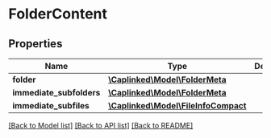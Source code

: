 # FolderContent

## Properties
Name | Type | Description | Notes
------------ | ------------- | ------------- | -------------
**folder** | [**\Caplinked\Model\FolderMeta**](FolderMeta.md) |  | [optional] 
**immediate_subfolders** | [**\Caplinked\Model\FolderMeta**](FolderMeta.md) |  | [optional] 
**immediate_subfiles** | [**\Caplinked\Model\FileInfoCompact**](FileInfoCompact.md) |  | [optional] 

[[Back to Model list]](../README.md#documentation-for-models) [[Back to API list]](../README.md#documentation-for-api-endpoints) [[Back to README]](../README.md)


